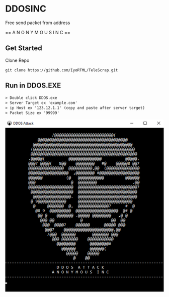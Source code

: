 # DDOSINC
Free send packet from address

== A N O N Y M O U S  I N C ==

## Get Started
Clone Repo
```
git clone https://github.com/IyoRTML/TeleScrap.git
```

## Run in DDOS.EXE
```
> Double click DDOS.exe
> Server Target ex 'example.com'
> ip Host ex '123.12.1.1' (copy and paste after server target)
> Packet Size ex '99999'
```

![Anonymous INC](https://github.com/IyoRTML/DDOSINC/blob/main/img/ddos_inc.jpg?raw=true)
